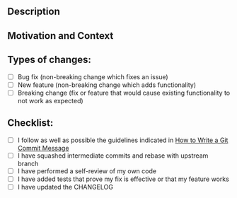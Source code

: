 ## Description

<!-- Describe your changes in detail -->

## Motivation and Context

<!-- Why is this change required? What problem does it solve? -->
<!-- If it fixes an open issue, please link to the issue here -->

## Types of changes:

<!-- What types of changes does your code introduce? Put an `x` in all the boxes that apply: -->
- [ ] Bug fix (non-breaking change which fixes an issue)
- [ ] New feature (non-breaking change which adds functionality)
- [ ] Breaking change (fix or feature that would cause existing functionality to not work as expected)

## Checklist:

<!-- Go over all the following points, and replace `[ ]` with `[x]` in all the boxes that apply -->
<!-- If you're unsure about any of these, don't hesitate to ask. We're here to help! -->
- [ ] I follow as well as possible the guidelines indicated in [How to Write a Git Commit Message](https://chris.beams.io/posts/git-commit/)
- [ ] I have squashed intermediate commits and rebase with upstream branch
- [ ] I have performed a self-review of my own code
- [ ] I have added tests that prove my fix is effective or that my feature works
- [ ] I have updated the CHANGELOG
